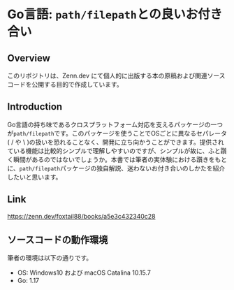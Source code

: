 # Go言語: `path/filepath`との良いお付き合い

## Overview
このリポジトリは、Zenn.dev にて個人的に出版する本の原稿および関連ソースコードを公開する目的で作成しています。

## Introduction
Go言語の持ち味であるクロスプラットフォーム対応を支えるパッケージの一つが`path/filepath`です。このパッケージを使うことでOSごとに異なるセパレータ( / や \ )の扱いを恐れることなく、開発に立ち向かうことができます。提供されている機能は比較的シンプルで理解しやすいのですが、シンプルが故に、ふと躓く瞬間があるのではないでしょうか。本書では筆者の実体験における躓きをもとに、`path/filepath`パッケージの独自解説、迷わないお付き合いのしかたを紹介したいと思います。

## Link
https://zenn.dev/foxtail88/books/a5e3c432340c28

## ソースコードの動作環境
筆者の環境は以下の通りです。

- OS: Windows10 および macOS Catalina 10.15.7
- Go: 1.17
